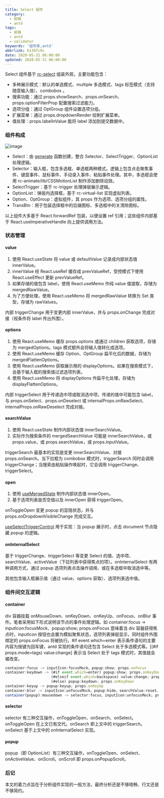 ```yaml
---
title: Select 组件
category:
  - 前端
  - antd
tags:
  - 前端
  - antd
  - validator
keywords: '组件库,antd'
abbrlink: 6139fc9c
date: 2020-05-31 06:00:00
updated: 2020-05-31 06:00:00
---
```


Select 组件基于 [rc-select](https://github.com/react-component/select) 组装外观，主要功能包含：

* 多种展示模式：默认的单选模式、multiple 多选模式、tags 标签模式（支持随意输入值）、combobox 。
* 搜索功能：通过 props.showSearch、props.onSearch、props.optionFilterProp 配置搜索过滤能力。
* 选项分组：通过 OptGroup 组件设置选项分组。
* 扩展菜单：通过 props.dropdownRender 绘制扩展菜单。
* 值处理：props.labelInValue 能将 label 添加到提交数据中。

### 组件构成

![image](select.png)

* Select：由 [generate](https://github.com/react-component/select/blob/v10.4.0/src/generate.tsx#L207) 函数创建，整合 Selector、SelectTrigger、OptionList 处理逻辑。
* Selector：输入框，包含多选框、单选框两种模式。逻辑上包含点击聚焦事件、键盘事件、鼠标事件、手动录入事件、粘贴事件处理。其中，多选框会使用 rc-animate/lib/CSSMotionList 制作添加删除动效。
* SelectTrigger：基于 rc-trigger 处理弹层展示逻辑。
* OptionList：弹层内选择框，基于 rc-virtual-list 实现虚拟列表。
* Option、OptGroup：虚拟组件，其 props 作为选项、选项分组的属性。
* TransBtn：用于包装选择框中的后缀图标、多选框中的关清除图标。

以上组件大多基于 React.forwardRef 包装，以便设置 ref 引用；这些组件内部基于 React.useImperativeHandle 向上提供调用方法。

### 状态管理

#### value

1. 使用 React.useState 将 value 或 defaultValue 记录成内部状态值 innerValue。
2. innerValue 经 React.useRef 缓存成 prevValueRef，受控模式下使用 React.useEffect 更新 prevValueRef。
3. 如果存储的值包含 label，使用 React.useMemo 作纯 value 值提取，存储为 mergedRawValue。
4. 为了方便处理，使用 React.useMemo 将 mergedRawValue 转换为 Set 类型，存储为 rawValues。

内部 triggerChange 用于变更内部 innerValue，并与 props.onChange 完成对接（视条件将 label 传出外围）。

#### options

1. 使用 React.useMemo 缓存 props.options 或通过 children 获取选项，存储为 mergedOptions。tags 模式额外会将输入值转化成选项。
2. 使用 React.useMemo 缓存 Option、OptGroup 扁平化后的数据，存储为 mergedFlattenOptions。
3. 使用 React.useMemo 获取展示用的 displayOptions。如果在搜索模式下，会基于输入框的搜索值过滤选项列表。
4. 使用 React.useMemo 将 displayOptions 作扁平化处理，存储为 displayFlattenOptions。

内部 triggerSelect 用于传递选中项或取消选中项，传递的值中可能包含 label，与 props.onSelect、props.onDeselect 或 internalProps.onRawSelect、internalProps.onRawDeselect 完成对接。

#### searchValue

1. 使用 React.useState 制作内部状态值 innerSearchValue。
2. 实际作为搜索条件的 mergedSearchValue 可能是 innerSearchValue，或 props.value，或 props.searchValue，或 props.inputValue。

triggerSearch 最基本的实现是变更 innerSearchValue、对接 props.onSearch。当下拉框为 combobox 模式时，triggerSearch 同时会调用 triggerChange；当搜索由粘贴操作唤起时，它会调用 triggerChange、triggerSelect。

#### open

1. 使用 [useMergedState](https://github.com/react-component/util/blob/master/src/hooks/useMergedState.ts) 制作内部状态值 innerOpen。
2. 基于选项列表是否空值以及 innerOpen 获得 triggerOpen。

onToggleOpen 变更 popup 的显隐状态，并与 props.onDropdownVisibleChange 完成交互。

[useSelectTriggerControl](https://github.com/react-component/select/blob/v10.4.0/src/hooks/useSelectTriggerControl.ts) 用于实现：当 popup 展示时，点击 document 节点隐藏 popup 的逻辑。

#### onInternalSelect

基于 triggerChange、triggerSelect 等变更 Select 的值、选中项、searchValue、activeValue（下拉列表中获得焦点的项）。onInternalSelect 有两种调用方式，通过 popup 选项列表点击操作调用、或在多选框中取消选中等。

其他包含输入框展示值（通过 value、options 获取）、选项列表选中值。

### 组件间交互逻辑

#### container

div 容器挂载 onMouseDown、onKeyDown、onKeyUp、onFocus、onBlur 事件。笔者采用如下形式说明该节点的事件处理逻辑。如 container:focus -> inputIcon:focusMock、popup:show; props.onFocus 意味着当 div 容器获得焦点时，inputIcon 按钮也会置为模拟聚焦状态，选项列表弹层显示，同时组件外围绑定的 props.onFocus 将被执行。#if event.which=enter 表示条件语句的主要内容为按键为回车键，antd 实现的条件语句还包含 Select 处于多选模式等。[(#if props.mode=tags) value:change] 表示当 Select 处于 tags 模式时，其值就会被改变。

```javascript
container:focus -> inputIcon:focusMock、popup:show; props.onFocus
container:keydown -> (#if event.which=enter) popup:show; props.onKeyDown
                     (#elseif event.which=backspace) value:change; props.onKeyDown
                     (#else) popup:keydown; props.onKeyDown
container:keyup -> popup:keyup; props.onKeyUp
container:blur -> inputIcon:unfocusMock、popup:hide、searchValue:reset、[(#if props.mode=tags) value:change]; props.onBlur
container(popup):mousedown -> selector:focus、inputIcon:unfocusMock; props.onMouseDown
```

#### selector

selector 有三种交互操作，onToggleOpen、onSearch、onSelect。onToggleOpen 在上文已有交代。onSearch 即上文中的 triggerSearch。onSelect 基于上文中的 onInternalSelect 实现。

#### popup

popup（即 OptionList）有三种交互操作，onToggleOpen、onSelect、onActiveValue、onScroll。onScroll 即 props.onPopupScroll。

### 后记

本文的着力点旨在于分析组件实现的一般方法，最终分析还是不够晓畅、行文还是不够简约。